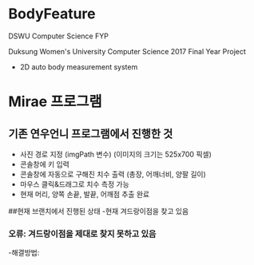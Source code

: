 # BodyFeature
DSWU Computer Science FYP

 Duksung Women's University
 Computer Science 2017 Final Year Project
 - 2D auto body measurement system

# Mirae 프로그램

## 기존 연우언니 프로그램에서 진행한 것
 - 사진 경로 지정 (imgPath 변수)  (이미지의 크기는 525x700 픽셀)
 - 콘솔창에 키 입력
 - 콘솔창에 자동으로 구해진 치수 출력 (총장, 어깨너비, 양팔 길이)
 - 마우스 클릭&드래그로 치수 측정 가능
 - 현재 머리, 양쪽 손끝, 발끝, 어깨점 추출 완료

##현재 브랜치에서 진행된 상태
 -현재 겨드랑이점을 찾고 있음

 ### 오류: 겨드랑이점을 제대로 찾지 못하고 있음
-해결방법:




